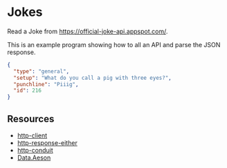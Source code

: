 # Jokes

Read a Joke from <https://official-joke-api.appspot.com/>.

This is an example program showing how to all an API and parse the JSON response.

```json
{
  "type": "general",
  "setup": "What do you call a pig with three eyes?",
  "punchline": "Piiig",
  "id": 216
}
```

## Resources

- [http-client](https://github.com/snoyberg/http-client/blob/master/TUTORIAL.md)
- [http-response-either](https://dev.to/csaltos/haskell-http-response-either-4ncg)
- [http-conduit](https://bitsbybrad.com/2021-02-09-json-api-haskell/)
- [Data.Aeson](https://hackage.haskell.org/package/aeson-2.0.3.0/docs/Data-Aeson.html)
